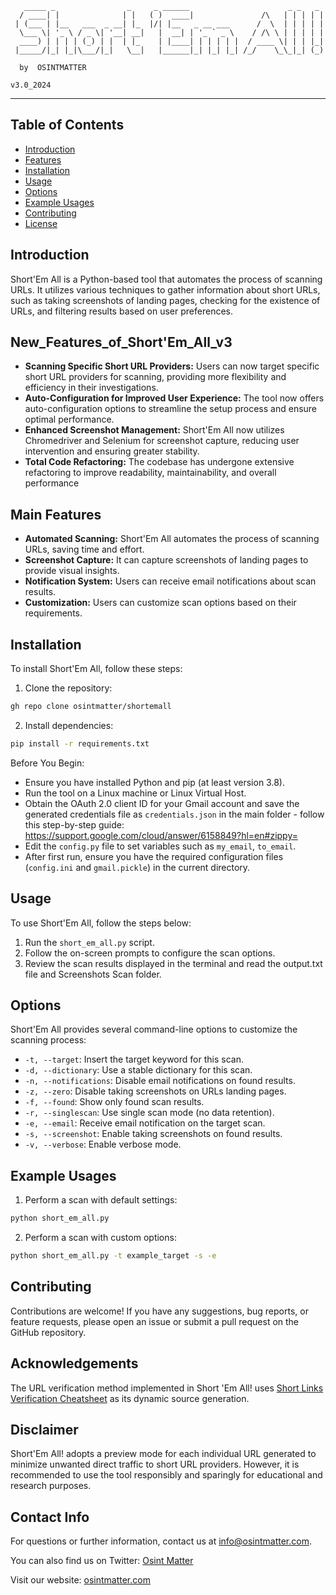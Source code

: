 ```
   _____ _                _     _ ______                      _ _   _ 
  / ____| |              | |   ( )  ____|               /\   | | | | |
 | (___ | |__   ___  _ __| |_  |/| |__   _ __ ___      /  \  | | | | |
  \___ \| '_ \ / _ \| '__| __|   |  __| | '_ ` _ \    / /\ \ | | | | |
  ____) | | | | (_) | |  | |_    | |____| | | | | |  / ____ \| | | |_|
 |_____/|_| |_|\___/|_|   \__|   |______|_| |_| |_| /_/    \_\_|_| (_)
                                                                    
  by  OSINTMATTER                                                      
                                                                     v3.0_2024
```
---


## Table of Contents

- [Introduction](#introduction)
- [Features](#New_Features_of_Short'Em_All_v3)
- [Installation](#installation)
- [Usage](#usage)
- [Options](#options)
- [Example Usages](#example-usages)
- [Contributing](#contributing)
- [License](#license)

## Introduction

Short'Em All is a Python-based tool that automates the process of scanning URLs. It utilizes various techniques to gather information about short URLs, such as taking screenshots of landing pages, checking for the existence of URLs, and filtering results based on user preferences.

## New_Features_of_Short'Em_All_v3
- **Scanning Specific Short URL Providers:** Users can now target specific short URL providers for scanning, providing more flexibility and efficiency in their investigations.
- **Auto-Configuration for Improved User Experience:** The tool now offers auto-configuration options to streamline the setup process and ensure optimal performance.
- **Enhanced Screenshot Management:** Short'Em All now utilizes Chromedriver and Selenium for screenshot capture, reducing user intervention and ensuring greater stability.
- **Total Code Refactoring:** The codebase has undergone extensive refactoring to improve readability, maintainability, and overall performance
## Main Features
- **Automated Scanning:** Short'Em All automates the process of scanning URLs, saving time and effort.
- **Screenshot Capture:** It can capture screenshots of landing pages to provide visual insights.
- **Notification System:** Users can receive email notifications about scan results.
- **Customization:** Users can customize scan options based on their requirements.

## Installation

To install Short'Em All, follow these steps:

1. Clone the repository:

```bash
gh repo clone osintmatter/shortemall
```

2. Install dependencies:

```bash
pip install -r requirements.txt
```

Before You Begin:

- Ensure you have installed Python and pip (at least version 3.8).
- Run the tool on a Linux machine or Linux Virtual Host.
- Obtain the OAuth 2.0 client ID for your Gmail account and save the generated credentials file as `credentials.json` in the main folder - follow this step-by-step guide: https://support.google.com/cloud/answer/6158849?hl=en#zippy=
- Edit the `config.py` file to set variables such as `my_email`, `to_email`.
- After first run, ensure you have the required configuration files (`config.ini` and `gmail.pickle`) in the current directory.

## Usage

To use Short'Em All, follow the steps below:

1. Run the `short_em_all.py` script.
2. Follow the on-screen prompts to configure the scan options.
3. Review the scan results displayed in the terminal and read the output.txt file and Screenshots Scan folder.

## Options

Short'Em All provides several command-line options to customize the scanning process:

- `-t, --target`: Insert the target keyword for this scan.
- `-d, --dictionary`: Use a stable dictionary for this scan.
- `-n, --notifications`: Disable email notifications on found results.
- `-z, --zero`: Disable taking screenshots on URLs landing pages.
- `-f, --found`: Show only found scan results.
- `-r, --singlescan`: Use single scan mode (no data retention).
- `-e, --email`: Receive email notification on the target scan.
- `-s, --screenshot`: Enable taking screenshots on found results.
- `-v, --verbose`: Enable verbose mode.

## Example Usages

1. Perform a scan with default settings:

```bash
python short_em_all.py
```

2. Perform a scan with custom options:

```bash
python short_em_all.py -t example_target -s -e
```

## Contributing

Contributions are welcome! If you have any suggestions, bug reports, or feature requests, please open an issue or submit a pull request on the GitHub repository.

## Acknowledgements

The URL verification method implemented in Short 'Em All! uses [Short Links Verification Cheatsheet](https://seintpl.github.io/osint/short-links-verification-cheatsheet) as its dynamic source generation.

## Disclaimer

Short'Em All! adopts a preview mode for each individual URL generated to minimize unwanted direct traffic to short URL providers. However, it is recommended to use the tool responsibly and sparingly for educational and research purposes.

## Contact Info

For questions or further information, contact us at info@osintmatter.com.

You can also find us on Twitter: [Osint Matter](https://twitter.com/MatterOsint)

Visit our website: [osintmatter.com](https://osintmatter.com)
